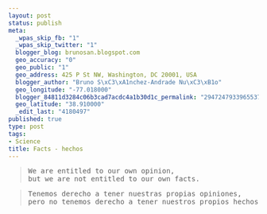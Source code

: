 ```yaml
--- 
layout: post
status: publish
meta: 
  _wpas_skip_fb: "1"
  _wpas_skip_twitter: "1"
  blogger_blog: brunosan.blogspot.com
  geo_accuracy: "0"
  geo_public: "1"
  geo_address: 425 P St NW, Washington, DC 20001, USA
  blogger_author: "Bruno S\xC3\xA1nchez-Andrade Nu\xC3\xB1o"
  geo_longitude: "-77.018000"
  blogger_84811d3284c06b3cad7acdc4a1b30d1c_permalink: "2947247933965537721"
  geo_latitude: "38.910000"
  _edit_last: "4180497"
published: true
type: post
tags: 
- Science
title: Facts - hechos
---
```

<blockquote>
<pre>We are entitled to our own opinion, 
but we are not entitled to our own facts.</pre>
</blockquote>
<blockquote>
<pre>
Tenemos derecho a tener nuestras propias opiniones, 
pero no tenemos derecho a tener nuestros propios hechos.</pre>
</blockquote>
